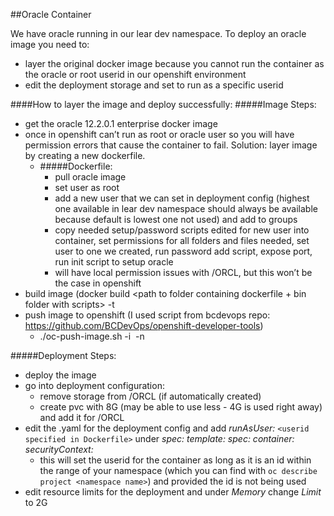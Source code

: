##Oracle Container

We have oracle running in our lear dev namespace. To deploy an oracle image you need to:
 - layer the original docker image because you cannot run the container as the oracle or root userid in our openshift environment
 - edit the deployment storage and set to run as a specific userid

####How to layer the image and deploy successfully:
#####Image Steps: 
- get the oracle 12.2.0.1 enterprise docker image
- once in openshift can’t run as root or oracle user so you will have permission errors that cause the container to fail. Solution: layer image by creating a new dockerfile.
    - #####Dockerfile:
	    - pull oracle image
	    - set user as root
	    - add a new user that we can set in deployment config (highest one available in lear dev namespace should always be available because default is lowest one not used) and add to groups
	    - copy needed setup/password scripts edited for new user into container, set permissions for all folders and files needed, set user to one we created, run password add script, expose port, run init script to setup oracle
	    - will have local permission issues with /ORCL, but this won’t be the case in openshift
- build image (docker build <path to folder containing dockerfile + bin folder with scripts> -t <image name>
- push image to openshift (I used script from bcdevops repo: https://github.com/BCDevOps/openshift-developer-tools) 
	- ./oc-push-image.sh -i <image name> -n <ns>

#####Deployment Steps:
- deploy the image 
- go into deployment configuration:
	- remove storage from /ORCL (if automatically created)
	- create pvc with 8G (may be able to use less - 4G is used right away) and add it for /ORCL
- edit the .yaml for the deployment config and add *runAsUser:* `<userid specified in Dockerfile>` under *spec: template: spec: container: securityContext:*
	- this will set the userid for the container as long as it is an id within the range of your namespace (which you can find with `oc describe project <namespace name>`) and provided the id is not being used
- edit resource limits for the deployment and under *Memory* change *Limit* to 2G
		